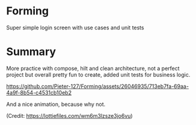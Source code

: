 # Forming
Super simple login screen with use cases and unit tests

# Summary

More practice with compose, hilt and clean architecture, not a perfect project but overall pretty fun to create, added unit tests for business logic.


https://github.com/Pieter-127/Forming/assets/26046935/713eb7fa-69aa-4a9f-8b54-c4531cb10eb2


And a nice animation, because why not. 

(Credit: https://lottiefiles.com/wm6m3lzsze3jo6vu) 
